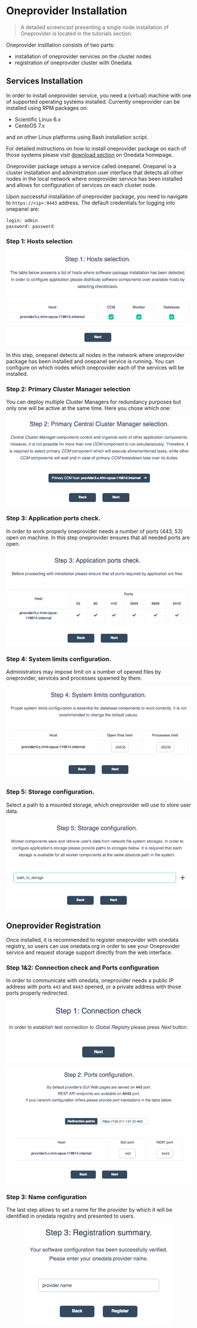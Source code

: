 # Oneprovider Installation

> A detailed screencast presenting a single node installation of Oneprovider is located in the tutorials section.

Oneprovider instllation consists of two parts:
* installation of oneprovider services on the cluster nodes
* registration of oneprovider cluster with Onedata.

## Services Installation

In order to install oneprovider service, you need a (virtual) machine with one of supported operating systems installed. Currently oneprovider can be installed using RPM packages on:
* Scientific Linux 6.x
* CentoOS 7.x

and on other Linux platforms using Bash installation script.


For detailed instructions on how to install oneprovider package on each of those systems please visit [download section](https://onedata.org/download) on Onedata homepage.

Oneprovider package setups a service called onepanel. Onepanel is a cluster installation and administration user interface that detects all other nodes in the local network where oneprovider service has been installed and allows for configuration of services on each cluster node.

Upon successful installation of oneprovider package, you need to navigate to `https://<ip>:9443` address. The default credentials for logging into onepanel are:
~~~
login: admin
password: password
~~~

### Step 1: Hosts selection

<p align="center"><img src="img/admin/step1_host_selection.png"></p>

In this step, onepanel detects all nodes in the network where oneprovider package has been installed and onepanel service is running. You can configure on which nodes which oneprovider each of the services will be installed.


### Step 2: Primary Cluster Manager selection

You can deploy multiple Cluster Managers for redundancy purposes but only one will be active at the same time. Here you chose which one:

<p align="center"><img src="img/admin/step2_primary_cm_selection.png"></p>


### Step 3: Application ports check.

In order to work properly oneprovider needs a number of ports (443, 53) open on machine. In this step oneprovider ensures that all needed ports are open.

<p align="center"><img src="img/admin/step3_ports_check.png"></p>


### Step 4: System limits configuration.

Administrators may impose limit on a number of opened files by oneprovider, services and processes spawned by them.

<p align="center"><img src="img/admin/step4_system_limists.png"></p>


### Step 5: Storage configuration.

Select a path to a mounted storage, which oneprovider will use to store user data.

<p align="center"><img src="img/admin/step5_path_to_storage.png"></p>


## Oneprovider Registration
Once installed, it is recommended to register oneprovider with onedata registry, so users can use onedata.org in order to see your Oneprovider service and request storage support directly from the web interface.

### Step 1&2: Connection check and Ports configuration

In order to communicate with onedata, oneprovider needs a public IP address with ports `443` and `8443` opened, or a private address with those ports properly redirected.

<p align="center"><img src="img/admin/rstrep1_info.png"></p>

<p align="center"><img src="img/admin/rstep2_ports.png"></p>


### Step 3: Name configuration
The last step allows to set a name for the provider by which it will be identified in onedata registry and presented to users.

<p align="center"><img src="img/admin/rstep2_name.png"></p>

